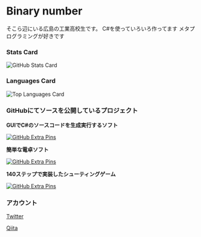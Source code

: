 # Binary number
そこら辺にいる広島の工業高校生です。
C#を使っていろいろ作ってます
メタプログラミングが好きです

### Stats Card

![GitHub Stats Card](https://github-readme-stats.vercel.app/api?username=binary-number&count_private=true&show_icons=true&hide_title=true&include_all_commits=true)

### Languages Card
![Top Languages Card](https://github-readme-stats.vercel.app/api/top-langs/?username=binary-number)
### GitHubにてソースを公開しているプロジェクト

**GUIでC#のソースコードを生成実行するソフト**

[![GitHub Extra Pins](https://github-readme-stats.vercel.app/api/pin/?username=binary-number&repo=EasyCodeBuilder)](https://github.com/binary-number/EasyCodeBuilder)



**簡単な電卓ソフト**

[![GitHub Extra Pins](https://github-readme-stats.vercel.app/api/pin/?username=binary-number&repo=Calculator)](https://github.com/binary-number/Calculator)



**140ステップで実装したシューティングゲーム**

[![GitHub Extra Pins](https://github-readme-stats.vercel.app/api/pin/?username=binary-number&repo=140StepsShooting)](https://github.com/binary-number/140StepsShooting)


### アカウント
[Twitter](https://twitter.com/Binary__number)


[Qiita](https://qiita.com/BinaryNumber)

<!--
**binary-number/binary-number** is a ✨ _special_ ✨ repository because its `README.md` (this file) appears on your GitHub profile.

Here are some ideas to get you started:

- 🔭 I’m currently working on ...
- 🌱 I’m currently learning ...
- 👯 I’m looking to collaborate on ...
- 🤔 I’m looking for help with ...
- 💬 Ask me about ...
- 📫 How to reach me: ...
- 😄 Pronouns: ...
- ⚡ Fun fact: ...
-->
